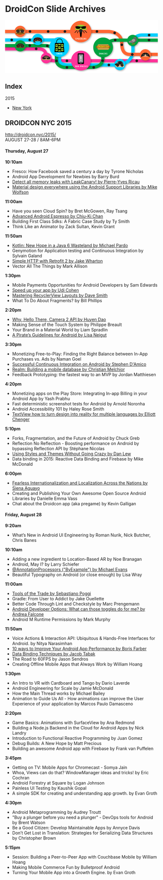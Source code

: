 # DroidCon Slide Archives

![subway](./art/subway_graphic.png)

## Index
2015
* [New York](#DROIDCON-NYC-2015)

## DROIDCON NYC 2015
http://droidcon.nyc/2015/  
AUGUST 27-28 / 8AM-6PM

#### Thursday, August 27
**10:10am**
- Fresco: How Facebook saved a century a day by Tyrone Nicholas
- Android App Development for Newbies by Barry Burd
- [Detect all memory leaks with LeakCanary! by Pierre-Yves Ricau](http://www.slideshare.net/pyricau/detect-all-memory-leaks-with-leakcanary-52148495)
- [Material design everywhere using the Android Support Libraries by Mike Wolfson](https://prezi.com/bt1tg35gbff7/using-the-support-libs-to-acheive-material-design/)

**11:00am**
- Have you seen Cloud Spin? by Bret McGowen, Ray Tsang
- [Advanced Android Espresso by Chiu-Ki Chan](http://chiuki.github.io/advanced-android-espresso/#/)
- Building First Class Sdks: A Fabric Case Study by Ty Smith
- Think Like an Animator by Zack Sultan, Kevin Grant

**11:50am**
- [Kotlin: New Hope in a Java 6 Wasteland by Michael Pardo](https://speakerdeck.com/pardom/kotlin-new-hope-in-a-java-6-wasteland)
- Genymotion for Application testing and Continuous Integration by Sylvain Galand
- [Simple HTTP with Retrofit 2 by Jake Wharton](https://speakerdeck.com/jakewharton/simple-http-with-retrofit-2-droidcon-nyc-2015)
- Vector All The Things by Mark Allison

**1:30pm**
- Mobile Payments Opportunities for Android Developers by Sam Edwards
- [Speed up your app  by Udi Cohen](https://speakerdeck.com/udinic/speed-up-your-app-droidcon-nyc-2015)
- [Mastering RecyclerView Layouts by Dave Smith](https://speakerdeck.com/devunwired/mastering-recyclerview-layouts)
- What To Do About Fragments? by Bill Phillips

**2:20pm**
- [Why, Hello There, Camera 2 API by Huyen Dao](https://speakerdeck.com/randomlytyping/android-camera-2-api)
- Making Sense of the Touch System by Philippe Breault
- Your Brand in a Material World by Liam Spradlin
- [A Pirate’s Guidelines for Android by Lisa Neigut](https://speakerdeck.com/niftynei/a-pirates-guidelines-for-android)

**3:30pm**
- Monetizing Free-to-Play: Finding the Right Balance between In-App Purchases vs. Ads by Naman Goel
- [Successful Continuous Integration on Android by Stephen D'Amico](https://speakerdeck.com/sddamico/continuous-integration-for-android-applications)
- [Realm: Building a mobile database by Christian Melchior](http://www.slideshare.net/ChristianMelchior/realm-building-a-mobile-database)
- Feedback Prototyping: the fastest way to an MVP by Jordan Matthiesen

**4:20pm**
- Monetizing apps on the Play Store: Integrating In-app Billing in your Android App by Yash Prabhu
- Fast deterministic screenshot tests for Android by Arnold Noronha
- Android Accessibility 101 by Haley Rose Smith
- [TextView how to turn design into reality for multiple languages by Elliott Chenger](https://speakerdeck.com/erchenger/textviews-and-localization)

**5:10pm**
- Forks, Fragmentation, and the Future of Android by Chuck Greb
- Reflection No Reflection - Boosting performance on Android by bypassing Reflection API by Stéphane Nicolas
- [Using Styles and Themes Without Going Crazy by Dan Lew](https://speakerdeck.com/dlew/using-styles-and-themes-without-going-crazy-1)
- Data binding in 2015: Reactive Data Binding and Firebase by Mike McDonald

**6:00pm**
- [Fearless Internationalization and Localization Across the Nations by Siena Aguayo](http://www.slideshare.net/SienaAguayo/fearless-internationalization-and-localization-across-the-nations)
- Creating and Publishing Your Own Awesome Open Source Android Libraries by Danielle Emma Vass
- Chat about the Droidcon app (aka pregame) by Kevin Galligan


#### Friday, August 28
**9:20am**
- What’s New in Android UI Engineering by Roman Nurik, Nick Butcher, Chris Banes

**10:10am**
- Adding a new ingredient to Location-Based AR by Noe Branagan
- Android, May I? by Larry Schiefer
- [@AnnotationProcessors ("ByExample") by Michael Evans](https://speakerdeck.com/michaelevans/at-annotationprocessors-byexample-droidcon-nyc-2015)
- Beautiful Typography on Android (or close enough) by Lisa Wray

**11:00am**
- [Tools of the Trade by Sebastiano Poggi](https://speakerdeck.com/rock3r/tools-of-the-trade-droidcon-nyc-2015)
- Gradle: From User to Addict by Jake Ouellette
- Better Code Through Lint and Checkstyle by Marc Prengemann
- [Android Developer Options: What can those toggles do for me? by Andrea Falcone](https://speakerdeck.com/asfalcone/android-developer-options)
- Android M Runtime Permissions by Mark Murphy

**11:50am**
- Voice Actions & Interaction API: Ubiquitous & Hands-Free Interfaces for Android. by Nitya Narasimhan
- [10 ways to Improve Your Android App Performance by Boris Farber](http://www.slideshare.net/seamaster29/10-ways-to-improve-your-android-app)
- [Data Binding Techniques by Jacob Tabak](https://speakerdeck.com/jacobtabak/data-binding-techniques-at-droidcon-nyc-2015)
- The Road to 60FPS by Jason Sendros
- Creating Offline Mobile Apps that Always Work by William Hoang

**1:30pm**
- An Intro to VR with Cardboard and Tango by Dario Laverde
- Android Engineering for Scale by Jamie McDonald
- How the Main Thread works by Michael Bailey
- Animation to Guide Us All - How animations can improve the User Experience of your application by Marcos Paulo Damasceno

**2:20pm**
- Game Basics: Animations with SurfaceView by Ana Redmond
- Building a Node.js Backend in the Cloud for Android Apps by Nick Landry
- Introduction to Functional Reactive Programming by Juan Gomez
- Debug Builds: A New Hope by Matt Precious
- Building an awesome Android app with Firebase by Frank van Puffelen

**3:45pm**
- Getting on TV: Mobile Apps for Chromecast - Somya Jain
- Whoa, Views can do that? WindowManager ideas and tricks! by Eric Cochran
- Android Forestry at Square by Logan Johnson
- Painless UI Testing by Kaushik Gopal
- A simple SDK for creating and understanding app growth. by Evan Groth

**4:30pm**
- Android Metaprogramming by Audrey Troutt
- "Buy a plunger before you need a plunger" - DevOps tools for Android by Brent Watson
- Be a Good Citizen: Develop Maintainable Apps by Annyce Davis
- Don’t Get Lost in Translation: Strategies for Serializing Data Structures by Christopher Brown

**5:15pm**
- Session: Building a Peer-to-Peer App with Couchbase Mobile by William Hoang
- Making Mobile Commerce Fun by Bulletproof Android
- Turning Your Mobile App into a Growth Engine. by Evan Groth
